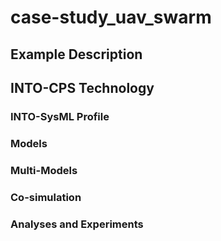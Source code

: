 # case-study_uav_swarm

## Example Description

## INTO-CPS Technology

### INTO-SysML Profile

### Models

### Multi-Models

### Co-simulation

### Analyses and Experiments
